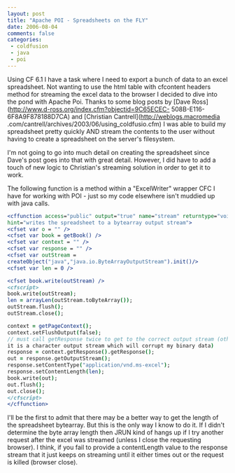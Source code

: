 ```yaml
---
layout: post
title: "Apache POI - Spreadsheets on the FLY"
date: 2006-08-04
comments: false
categories:
 - coldfusion
 - java
 - poi
---
```

Using CF 6.1 I have a task where I need to export a bunch of data to an excel
spreadsheet. Not wanting to use the html table with cfcontent headers method
for streaming the excel data to the browser I decided to dive into the pond
with Apache Poi. Thanks to some blog posts by [Dave
Ross](http://www.d-ross.org/index.cfm?objectid=9C65ECEC-
508B-E116-6F8A9F878188D7CA) and [Christian Cantrell](http://weblogs.macromedia
.com/cantrell/archives/2003/06/using_coldfusio.cfm) I was able to build my
spreadsheet pretty quickly AND stream the contents to the user without having
to create a spreadsheet on the server's filesystem.

I'm not going to go into much detail on creating the spreadsheet since Dave's
post goes into that with great detail. However, I did have to add a touch of
new logic to Christian's streaming solution in order to get it to work.

The following function is a method within a "ExcelWriter" wrapper CFC I have
for working with POI - just so my code elsewhere isn't muddied up with java
calls.


```cfc
<cffunction access="public" output="true" name="stream" returntype="void"
hint="writes the spreadsheet to a bytearray output stream">
<cfset var o = "" />
<cfset var book = getBook() />
<cfset var context = "" />
<cfset var response = "" />
<cfset var outStream =
createObject("java","java.io.ByteArrayOutputStream").init()/>
<cfset var len = 0 />

<cfset book.write(outStream) />
<cfscript>
book.write(outStream);
len = arrayLen(outStream.toByteArray());
outStream.flush();
outStream.close();

context = getPageContext();
context.setFlushOutput(false);
// must call getResponse twice to get to the correct output stream (otherwise
it is a character output stream which will corrupt my binary data)
response = context.getResponse().getResponse();
out = response.getOutputStream();
response.setContentType("application/vnd.ms-excel");
response.setContentLength(len);
book.write(out);
out.flush();
out.close();
</cfscript>
</cffunction>

```


I'll be the first to admit that there may be a better way to get the length of
the spreadsheet bytearray. But this is the only way I know to do it. If I
didn't determine the byte array length then JRUN kind of hangs up if I try
another request after the excel was streamed (unless I close the requesting
browser). I think, if you fail to provide a contentLength value to the
response stream that it just keeps on streaming until it either times out or
the request is killed (browser close).

